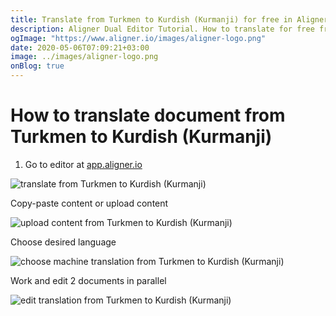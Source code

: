 ```yaml
---
title: Translate from Turkmen to Kurdish (Kurmanji) for free in Aligner Editor
description: Aligner Dual Editor Tutorial. How to translate for free from Turkmen to Kurdish (Kurmanji). Aligner is multilingual document management platform. 
ogImage: "https://www.aligner.io/images/aligner-logo.png"
date: 2020-05-06T07:09:21+03:00
image: ../images/aligner-logo.png
onBlog: true
---
```


# How to translate document from Turkmen to Kurdish (Kurmanji)

1. Go to editor at [app.aligner.io](https://app.aligner.io "Aligner App web page")

![translate from Turkmen to Kurdish (Kurmanji)](../aligner-blank-editor.png "translate from Turkmen to Kurdish (Kurmanji)")

Copy-paste content or upload content

![upload content from Turkmen to Kurdish (Kurmanji)](../aligner-uploaded-document.png "upload content from Turkmen to Kurdish (Kurmanji)")

Choose desired language

![choose machine translation from Turkmen to Kurdish (Kurmanji)](../aligner-language-dropdown.png "choose machine translation from Turkmen to Kurdish (Kurmanji)")

Work and edit 2 documents in parallel

![edit translation from Turkmen to Kurdish (Kurmanji)](../aligner-double-sitded-editor.png "edit translation from Turkmen to Kurdish (Kurmanji)")

